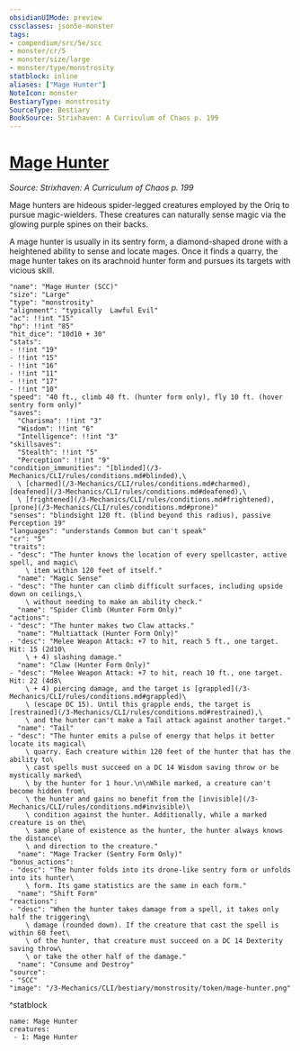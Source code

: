 ```yaml
---
obsidianUIMode: preview
cssclasses: json5e-monster
tags:
- compendium/src/5e/scc
- monster/cr/5
- monster/size/large
- monster/type/monstrosity
statblock: inline
aliases: ["Mage Hunter"]
NoteIcon: monster
BestiaryType: monstrosity
SourceType: Bestiary
BookSource: Strixhaven: A Curriculum of Chaos p. 199
---
```

# [Mage Hunter](3-Mechanics\CLI\bestiary\monstrosity/mage-hunter-scc.md)
*Source: Strixhaven: A Curriculum of Chaos p. 199*  

Mage hunters are hideous spider-legged creatures employed by the Oriq to pursue magic-wielders. These creatures can naturally sense magic via the glowing purple spines on their backs.

A mage hunter is usually in its sentry form, a diamond-shaped drone with a heightened ability to sense and locate mages. Once it finds a quarry, the mage hunter takes on its arachnoid hunter form and pursues its targets with vicious skill.

```statblock
"name": "Mage Hunter (SCC)"
"size": "Large"
"type": "monstrosity"
"alignment": "typically  Lawful Evil"
"ac": !!int "15"
"hp": !!int "85"
"hit_dice": "10d10 + 30"
"stats":
- !!int "19"
- !!int "15"
- !!int "16"
- !!int "11"
- !!int "17"
- !!int "10"
"speed": "40 ft., climb 40 ft. (hunter form only), fly 10 ft. (hover sentry form only)"
"saves":
  "Charisma": !!int "3"
  "Wisdom": !!int "6"
  "Intelligence": !!int "3"
"skillsaves":
  "Stealth": !!int "5"
  "Perception": !!int "9"
"condition_immunities": "[blinded](/3-Mechanics/CLI/rules/conditions.md#blinded),\
  \ [charmed](/3-Mechanics/CLI/rules/conditions.md#charmed), [deafened](/3-Mechanics/CLI/rules/conditions.md#deafened),\
  \ [frightened](/3-Mechanics/CLI/rules/conditions.md#frightened), [prone](/3-Mechanics/CLI/rules/conditions.md#prone)"
"senses": "blindsight 120 ft. (blind beyond this radius), passive Perception 19"
"languages": "understands Common but can't speak"
"cr": "5"
"traits":
- "desc": "The hunter knows the location of every spellcaster, active spell, and magic\
    \ item within 120 feet of itself."
  "name": "Magic Sense"
- "desc": "The hunter can climb difficult surfaces, including upside down on ceilings,\
    \ without needing to make an ability check."
  "name": "Spider Climb (Hunter Form Only)"
"actions":
- "desc": "The hunter makes two Claw attacks."
  "name": "Multiattack (Hunter Form Only)"
- "desc": "Melee Weapon Attack: +7 to hit, reach 5 ft., one target. Hit: 15 (2d10\
    \ + 4) slashing damage."
  "name": "Claw (Hunter Form Only)"
- "desc": "Melee Weapon Attack: +7 to hit, reach 10 ft., one target. Hit: 22 (4d8\
    \ + 4) piercing damage, and the target is [grappled](/3-Mechanics/CLI/rules/conditions.md#grappled)\
    \ (escape DC 15). Until this grapple ends, the target is [restrained](/3-Mechanics/CLI/rules/conditions.md#restrained),\
    \ and the hunter can't make a Tail attack against another target."
  "name": "Tail"
- "desc": "The hunter emits a pulse of energy that helps it better locate its magical\
    \ quarry. Each creature within 120 feet of the hunter that has the ability to\
    \ cast spells must succeed on a DC 14 Wisdom saving throw or be mystically marked\
    \ by the hunter for 1 hour.\n\nWhile marked, a creature can't become hidden from\
    \ the hunter and gains no benefit from the [invisible](/3-Mechanics/CLI/rules/conditions.md#invisible)\
    \ condition against the hunter. Additionally, while a marked creature is on the\
    \ same plane of existence as the hunter, the hunter always knows the distance\
    \ and direction to the creature."
  "name": "Mage Tracker (Sentry Form Only)"
"bonus_actions":
- "desc": "The hunter folds into its drone-like sentry form or unfolds into its hunter\
    \ form. Its game statistics are the same in each form."
  "name": "Shift Form"
"reactions":
- "desc": "When the hunter takes damage from a spell, it takes only half the triggering\
    \ damage (rounded down). If the creature that cast the spell is within 60 feet\
    \ of the hunter, that creature must succeed on a DC 14 Dexterity saving throw\
    \ or take the other half of the damage."
  "name": "Consume and Destroy"
"source":
- "SCC"
"image": "/3-Mechanics/CLI/bestiary/monstrosity/token/mage-hunter.png"
```
^statblock

```encounter-table
name: Mage Hunter
creatures:
 - 1: Mage Hunter
```